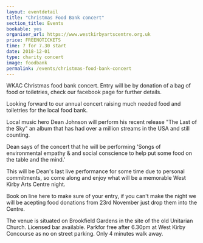 ```yaml
---
layout: eventdetail
title: "Christmas Food Bank concert"
section_title: Events
bookable: yes
organiser_url: https://www.westkirbyartscentre.org.uk
price: FREENOTICKETS
time: 7 for 7.30 start
date: 2018-12-01
type: charity concert
image: foodbank
permalink: /events/christmas-food-bank-concert
---
```


WKAC Christmas food bank concert. Entry will be by donation of a bag of food or toiletries, check our facebook page for further details.

Looking forward to our annual concert raising much needed food and toiletries for the local food bank.

Local music hero Dean Johnson will perform his recent release "The Last of the Sky" an album that has had over a million streams in the USA and still counting.

Dean says of the concert that he will be performing
'Songs of environmental empathy & and social conscience to help put some food on the table and the mind.'

This will be Dean's last live performance for some time due to personal commitments, so come along and enjoy what will be a memorable West Kirby Arts Centre night.

Book on line here to make sure of your entry, if you can't make the night we will be acepting food donations from 23rd November just drop them into the Centre.

The venue is situated on Brookfield Gardens in the site of the old Unitarian Church. Licensed bar available. Parkfor free after 6.30pm at West Kirby Concourse as no on street parking. Only 4 minutes walk away.
